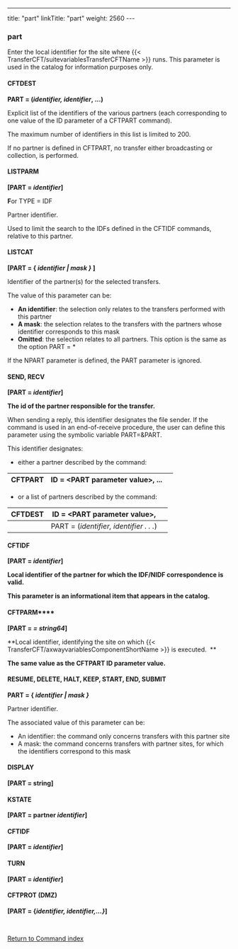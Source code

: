 ---
title: "part"
linkTitle: "part"
weight: 2560
---<span id="part"></span>

### part

Enter the local identifier for the site where {{< TransferCFT/suitevariablesTransferCFTName  >}} runs. This
parameter is used in the catalog for information purposes only.

#### CFTDEST

**PART = (*identifier, identifier*,
...)**

Explicit list of the identifiers
of the various partners (each corresponding to one value of the ID parameter
of a CFTPART command).

The maximum number of identifiers in this list is limited to 200.

If no partner is defined in CFTPART, no transfer either broadcasting
or collection, is performed.

#### LISTPARM

**[PART = *identifier*]**

**F**or TYPE = IDF

Partner identifier.

Used to limit the search to the IDFs defined in the CFTIDF commands,
relative to this partner.

#### LISTCAT

**[PART = { *identifier &#124; mask }*
]**

Identifier of the partner(s) for the selected transfers.

The value of this parameter can be:

- ****An identifier****: the selection only relates
    to the transfers performed with this partner
- ****A mask****: the selection relates to the
    transfers with the partners whose identifier corresponds to this mask
- ****Omitted****: the selection relates to all
    partners. This option is the same as the option PART = \*

If the NPART parameter is defined, the PART parameter is ignored.

#### SEND, RECV

**[PART = *identifier*]**

**The
id of the partner responsible for the transfer.**

When sending a reply, this identifier designates
the file sender. If the command is used in an end-of-receive procedure,
the user can define this parameter using the symbolic variable PART=&PART.

This identifier designates:

- either a partner described by the command:
    
| CFTPART | ID = &lt;PART parameter value&gt;, ... |   |
| --- | --- | --- |


<!-- -->

- or a list of partners described by
    the command:
    
| CFTDEST | ID = &lt;PART parameter value&gt;, |   |
| --- | --- | --- |
|   | PART = (*identifier, identifier . . .*) |   |


#### CFTIDF

**[PART = *identifier*]**

**Local
identifier of the partner for which the IDF/NIDF correspondence is valid.**

**This
parameter is an informational item that appears in the catalog.**

#### ******C******FTPARM****

**[PART = *= *string64**]**

**Local
identifier, identifying the site on which {{< TransferCFT/axwayvariablesComponentShortName  >}} is executed.  **

**The
same value as the CFTPART ID parameter value.**

#### RESUME, DELETE, HALT, KEEP, START, END, SUBMIT

**PART = { *identifier &#124; mask }***

Partner identifier.

The associated value of this parameter can be:

- An
    identifier: the command only concerns transfers with this partner site
- A mask:
    the command concerns transfers with partner sites, for which the identifiers
    correspond to this mask

#### DISPLAY

**[PART = **string**]**

#### KSTATE

**[PART = **partner** *identifier*]**

#### CFTIDF

**[PART = *identifier*]**

#### TURN

**[PART = *identifier*]**

#### CFTPROT (DMZ)

**[PART = {*identifier, identifier,...}*]**

 

[Return to Command index](../../)
